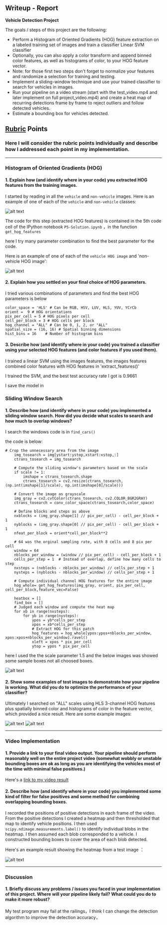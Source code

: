 ## Writeup - Report

**Vehicle Detection Project**

The goals / steps of this project are the following:

* Perform a Histogram of Oriented Gradients (HOG) feature extraction on a labeled training set of images and train a classifier Linear SVM classifier
* Optionally, you can also apply a color transform and append binned color features, as well as histograms of color, to your HOG feature vector. 
* Note: for those first two steps don't forget to normalize your features and randomize a selection for training and testing.
* Implement a sliding-window technique and use your trained classifier to search for vehicles in images.
* Run your pipeline on a video stream (start with the test_video.mp4 and later implement on full project_video.mp4) and create a heat map of recurring detections frame by frame to reject outliers and follow detected vehicles.
* Estimate a bounding box for vehicles detected.

[//]: # (Image References)
[image1]: ./report_images/1-origin-images.png
[image2]: ./report_images/2-images-feature.png
[image3]: ./report_images/sliding_windows.jpg
[image4]: ./report_images/4-images-drawboxs.png
[image5-1]: ./report_images/5-images-result.png
[image5-2]: ./report_images/5-images-result-2.png
[image6]: ./report_images/6-images-heatmap.png
[image7]: ./report_images/7-images-result.png
[video1]: ./project_video_output.mp4

## [Rubric](https://review.udacity.com/#!/rubrics/513/view) Points
### Here I will consider the rubric points individually and describe how I addressed each point in my implementation.  

---

### Histogram of Oriented Gradients (HOG)

#### 1. Explain how (and identify where in your code) you extracted HOG features from the training images.

I started by reading in all the `vehicle` and `non-vehicle` images.  Here is an example of one of each of the `vehicle` and `non-vehicle` classes:

![alt text][image1]


The code for this step (extracted HOG features) is contained in the 5th code cell of the IPython notebook `P5-Solution.ipynb` ，in the function `get_hog_features`    

here I try many parameter combination to find the best parameter for the code.

Here is an example of one of each of the `vehicle HOG image` and 'non-vehicle HOG image':

![alt text][image2]



#### 2. Explain how you settled on your final choice of HOG parameters.

I tried various combinations of parameters and find the best HOG parameters is below

```
color_space = 'HLS' # Can be RGB, HSV, LUV, HLS, YUV, YCrCb
orient =  9 # HOG orientations
pix_per_cell = 5 # HOG pixels per cell
cell_per_block = 3 # HOG cells per block
hog_channel = "ALL" # Can be 0, 1, 2, or "ALL"
spatial_size = (16, 16) # Spatial binning dimensions
hist_bins = 16    # Number of histogram bins
```

#### 3. Describe how (and identify where in your code) you trained a classifier using your selected HOG features (and color features if you used them).

I trained a linear SVM using the images features, the images features combined color features with HOG features in 'extract_features()'

I trained the SVM, and the best test accuracy rate I got is 0.9661 

I save the model in 

### Sliding Window Search

#### 1. Describe how (and identify where in your code) you implemented a sliding window search.  How did you decide what scales to search and how much to overlap windows?

I search the windows code is in `find_cars()`

the code is below:

```
# Crop the unnecessary area from the image
    img_tosearch = img[ystart:ystop,xstart:xstop,:]
    ctrans_tosearch = img_tosearch

    # Compute the sliding window's parameters based on the scale
    if scale != 1:
        imshape = ctrans_tosearch.shape
        ctrans_tosearch = cv2.resize(ctrans_tosearch, (np.int(imshape[1]/scale), np.int(imshape[0]/scale)))

    # Convert the image as grayscale
    img_gray = cv2.cvtColor(ctrans_tosearch, cv2.COLOR_BGR2GRAY)
    ctrans_tosearch = conv_color_space(ctrans_tosearch,color_space)

    # Define blocks and steps as above
    nxblocks = (img_gray.shape[1] // pix_per_cell) - cell_per_block + 1
    nyblocks = (img_gray.shape[0] // pix_per_cell) - cell_per_block + 1
    nfeat_per_block = orient*cell_per_block**2

    # 64 was the orginal sampling rate, with 8 cells and 8 pix per cell
    window = 64
    nblocks_per_window = (window // pix_per_cell) - cell_per_block + 1
    cells_per_step = 1  # Instead of overlap, define how many cells to step
    nxsteps = (nxblocks - nblocks_per_window) // cells_per_step + 1
    nysteps = (nyblocks - nblocks_per_window) // cells_per_step + 1

    # Compute individual channel HOG features for the entire image
    hog_whole= get_hog_features(img_gray, orient, pix_per_cell, cell_per_block,feature_vec=False)

    heatbox = []
    find_box = []
    # Judged each window and compute the heat map
    for xb in range(nxsteps):
        for yb in range(nysteps):
            ypos = yb*cells_per_step
            xpos = xb*cells_per_step
            # Extract HOG for this patch
            hog_features = hog_whole[ypos:ypos+nblocks_per_window, xpos:xpos+nblocks_per_window].ravel()
            xleft = xpos * pix_per_cell
            ytop = ypos * pix_per_cell
```

here I used the the scale parameter 1.5 and the below images was showed some sample boxes not all choosed boxes.

![alt text][image4]

#### 2. Show some examples of test images to demonstrate how your pipeline is working.  What did you do to optimize the performance of your classifier?

Ultimately I searched on "ALL" scales using HLS 3-channel HOG features plus spatially binned color and histograms of color in the feature vector, which provided a nice result.  Here are some example images:

![alt text][image5-1]
![alt text][image5-2]

---

### Video Implementation

#### 1. Provide a link to your final video output.  Your pipeline should perform reasonably well on the entire project video (somewhat wobbly or unstable bounding boxes are ok as long as you are identifying the vehicles most of the time with minimal false positives.)
Here's a [link to my video result](./project_video_output.mp4)


#### 2. Describe how (and identify where in your code) you implemented some kind of filter for false positives and some method for combining overlapping bounding boxes.

I recorded the positions of positive detections in each frame of the video.  From the positive detections I created a heatmap and then thresholded that map to identify vehicle positions.  I then used `scipy.ndimage.measurements.label()` to identify individual blobs in the heatmap.  I then assumed each blob corresponded to a vehicle.  I constructed bounding boxes to cover the area of each blob detected.  

Here's an example result showing the heatmap from a test image ：

![alt text][image6]


---

### Discussion

#### 1. Briefly discuss any problems / issues you faced in your implementation of this project.  Where will your pipeline likely fail?  What could you do to make it more robust?

My test program may fail at the railings，I think I can change the detection algorithm to improve the detection accuracy，

